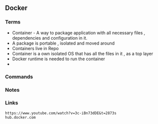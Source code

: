 ## Docker 

### Terms 

- Container - A way to package application with all necessary files , dependencies and configuration in it.
- A package is portable , isolated and moved around
- Containers live in Repo
- Container is a own isolated OS that has all the files in it , as a top layer
- Docker runtime is needed to run the container 
- 



### Commands 

### Notes 





### Links 

```
https://www.youtube.com/watch?v=3c-iBn73dDE&t=2873s
hub.docker.com
```

